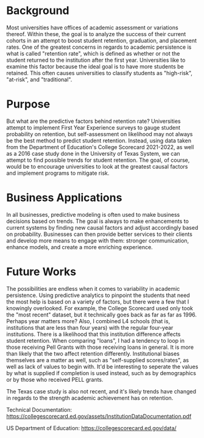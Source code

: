 # Background
Most universities have offices of academic assessment or variations thereof. Within these, the goal is to analyze the success of their current cohorts in an attempt to boost student retention, graduation, and placement rates.
One of the greatest concerns in regards to academic persistence is what is called "retention rate", which is defined as whether or not the student returned to the institution after the first year.
Universities like to examine this factor because the ideal goal is to have more students be retained. This often causes universities to classify students as "high-risk", "at-risk", and "traditional". 

# Purpose
But what are the predictive factors behind retention rate? Universities attempt to implement First Year Experience surveys to gauge student probability on retention, but self-assessment on likelihood may not always be the best method to predict student retention.
Instead, using data taken from the Department of Education's College Scorecard 2021-2022, as well as a 2016 case study done in the University of Texas System, we can attempt to find possible trends for student retention. 
The goal, of course, would be to encourage universities to look at the greatest causal factors and implement programs to mitigate risk. 

# Business Applications
In all businesses, predictive modeling is often used to make business decisions based on trends. The goal is always to make enhancements to current systems by finding new causal factors and adjust accordingly based on probability. 
Businesses can then provide better services to their clients and develop more means to engage with them: stronger communication, enhance models, and create a more enriching experience.

# Future Works 
The possibilities are endless when it comes to variability in academic persistence. Using predictive analytics to pinpoint the students that need the most help is based on a variety of factors, but there were a few that I knowingly overlooked.
For example, the College Scorecard used only took the "most recent" dataset, but it technically goes back as far as far as 1996. Perhaps year matters more? 
Also, I combined L4 schools (that is, institutions that are less than four years) with the regular four-year institutions. There is a likelihood that this institution difference affects student retention. 
When comparing "loans", I had a tendency to loop in those receiving Pell Grants with those receiving loans in general. It is more than likely that the two affect retention differently. 
Institutional biases themselves are a matter as well, such as "self-supplied scores/rates", as well as lack of values to begin with. It'd be interesting to seperate the values by what is supplied if completion is used instead, such as by demographics or by those who received PELL grants. 

The Texas case study is also not recent, and it's likely trends have changed in regards to the strength academic achievement has on retention.

Technical Documentation: https://collegescorecard.ed.gov/assets/InstitutionDataDocumentation.pdf

US Department of Education: https://collegescorecard.ed.gov/data/
